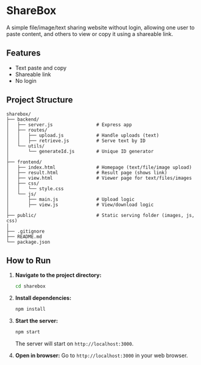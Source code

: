 # ShareBox

A simple file/image/text sharing website without login, allowing one user to paste content, and others to view or copy it using a shareable link.

## Features

*   Text paste and copy
*   Shareable link
*   No login

## Project Structure

```
sharebox/
├── backend/
│   ├── server.js                # Express app
│   ├── routes/
│   │   ├── upload.js            # Handle uploads (text)
│   │   ├── retrieve.js          # Serve text by ID
│   └── utils/
│       └── generateId.js        # Unique ID generator
│
├── frontend/
│   ├── index.html               # Homepage (text/file/image upload)
│   ├── result.html              # Result page (shows link)
│   ├── view.html                # Viewer page for text/files/images
│   ├── css/
│   │   └── style.css
│   └── js/
│       ├── main.js              # Upload logic
│       ├── view.js              # View/download logic
│
├── public/                      # Static serving folder (images, js, css)
│
├── .gitignore
├── README.md
└── package.json
```

## How to Run

1.  **Navigate to the project directory:**
    ```bash
    cd sharebox
    ```

2.  **Install dependencies:**
    ```bash
    npm install
    ```

3.  **Start the server:**
    ```bash
    npm start
    ```

    The server will start on `http://localhost:3000`.

4.  **Open in browser:**
    Go to `http://localhost:3000` in your web browser.
